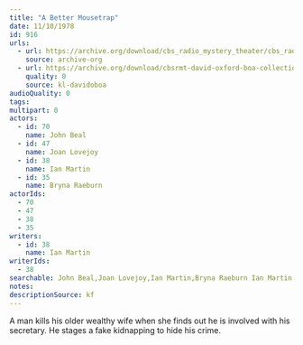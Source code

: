 ```yaml
---
title: "A Better Mousetrap"
date: 11/10/1978
id: 916
urls: 
  - url: https://archive.org/download/cbs_radio_mystery_theater/cbs_radio_mystery_theater-0901-0950.zip/cbs_radio_mystery_theater-0901-0950%2Fcbsrmt_0916_a_better_mousetrap.mp3
    source: archive-org
  - url: https://archive.org/download/cbsrmt-david-oxford-boa-collection/CBSRMT-781110-0916-A-Better-Mousetrap-(128-44)_WBBM-JE-{BoA}.mp3
    quality: 0
    source: kl-davidoboa
audioQuality: 0
tags: 
multipart: 0
actors:  
  - id: 70
    name: John Beal  
  - id: 47
    name: Joan Lovejoy  
  - id: 38
    name: Ian Martin  
  - id: 35
    name: Bryna Raeburn
actorIds:  
  - 70  
  - 47  
  - 38  
  - 35
writers:  
  - id: 38
    name: Ian Martin
writerIds:  
  - 38
searchable: John Beal,Joan Lovejoy,Ian Martin,Bryna Raeburn Ian Martin
notes: 
descriptionSource: kf
---
```

A man kills his older wealthy wife when she finds out he is involved with his secretary. He stages a fake kidnapping to hide his crime.